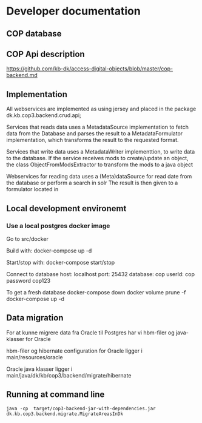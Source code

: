 # Developer documentation

## COP database


## COP Api description
https://github.com/kb-dk/access-digital-objects/blob/master/cop-backend.md

## Implementation 
All webservices are implemented as using jersey and placed in the package
dk.kb.cop3.backend.crud.api;

Services that reads data uses a MetadataSource implementation to fetch data from the Database 
and parses the result to a MetadataFormulator implementation, which transforms the result to the requested format.

Services that write data uses a MetadataWriter implementtion, to write data to the database.
If the service receives mods to create/update an object, the class ObjectFromModsExtractor to transform the mods to 
a java object



Webservices for reading data uses a (Meta)dataSource for read date from the database or perform a search in solr
The result is then given to a formulator located in 







## Local development environemt
### Use a local postgres docker image
Go to src/docker

Build with: docker-compose up -d

Start/stop with: docker-compose start/stop

Connect to database
host: localhost
port: 25432
database: cop
userId: cop
password cop123

To get a fresh database
docker-compose down
docker volume prune -f
docker-compose up -d

## Data migration

For at kunne migrere data fra Oracle til Postgres har vi hbm-filer og java-klasser for Oracle 

hbm-filer og hibernate configuration for Oracle ligger i 
main/resources/oracle

Oracle java klasser ligger i 
main/java/dk/kb/cop3/backend/migrate/hibernate

## Running at command line

```
java -cp  target/cop3-backend-jar-with-dependencies.jar  dk.kb.cop3.backend.migrate.MigrateAreasInDk
```
